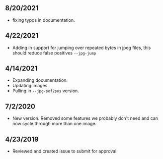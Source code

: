 ## 8/20/2021
* fixing typos in documentation.
## 4/22/2021
* Adding in support for jumping over repeated bytes in jpeg files, this should reduce false positives `--jpg-jump`
## 4/14/2021
* Expanding documentation.
* Updating images. 
* Pulling in `--jpg-sof2sos` version. 
## 7/2/2020
* New version.  Removed some features we probably don't need and can now cycle through more than one image.
## 4/23/2019
* Reviewed and created issue to submit for approval